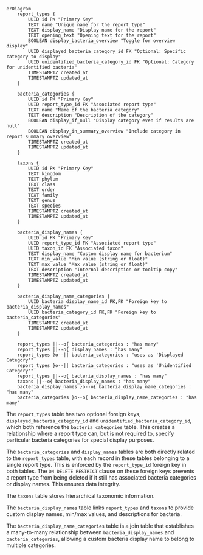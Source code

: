 ```mermaid
erDiagram
    report_types {
        UUID id PK "Primary Key"
        TEXT name "Unique name for the report type"
        TEXT display_name "Display name for the report"
        TEXT opening_text "Opening text for the report"
        BOOLEAN display_bacteria_overview "Toggle for overview display"
        UUID displayed_bacteria_category_id FK "Optional: Specific category to display"
        UUID unidentified_bacteria_category_id FK "Optional: Category for unidentified bacteria"
        TIMESTAMPTZ created_at
        TIMESTAMPTZ updated_at
    }

    bacteria_categories {
        UUID id PK "Primary Key"
        UUID report_type_id FK "Associated report type"
        TEXT name "Name of the bacteria category"
        TEXT description "Description of the category"
        BOOLEAN display_if_null "Display category even if results are null"
        BOOLEAN display_in_summary_overview "Include category in report summary overview"
        TIMESTAMPTZ created_at
        TIMESTAMPTZ updated_at
    }

    taxons {
        UUID id PK "Primary Key"
        TEXT kingdom
        TEXT phylum
        TEXT class
        TEXT order
        TEXT family
        TEXT genus
        TEXT species
        TIMESTAMPTZ created_at
        TIMESTAMPTZ updated_at
    }

    bacteria_display_names {
        UUID id PK "Primary Key"
        UUID report_type_id FK "Associated report type"
        UUID taxon_id FK "Associated taxon"
        TEXT display_name "Custom display name for bacterium"
        TEXT min_value "Min value (string or float)"
        TEXT max_value "Max value (string or float)"
        TEXT description "Internal description or tooltip copy"
        TIMESTAMPTZ created_at
        TIMESTAMPTZ updated_at
    }

    bacteria_display_name_categories {
        UUID bacteria_display_name_id PK,FK "Foreign key to bacteria_display_names"
        UUID bacteria_category_id PK,FK "Foreign key to bacteria_categories"
        TIMESTAMPTZ created_at
        TIMESTAMPTZ updated_at
    }

    report_types ||--o{ bacteria_categories : "has many"
    report_types ||--o{ display_names : "has many"
    report_types }o--|| bacteria_categories : "uses as 'Displayed Category'"
    report_types }o--|| bacteria_categories : "uses as 'Unidentified Category'"
    report_types ||--o{ bacteria_display_names : "has many"
    taxons ||--o{ bacteria_display_names : "has many"
    bacteria_display_names }o--o{ bacteria_display_name_categories : "has many"
    bacteria_categories }o--o{ bacteria_display_name_categories : "has many"

```

The `report_types` table has two optional foreign keys, `displayed_bacteria_category_id` and `unidentified_bacteria_category_id`, which both reference the `bacteria_categories` table. This creates a relationship where a report type can, but is not required to, specify particular bacteria categories for special display purposes.

The `bacteria_categories` and `display_names` tables are both directly related to the `report_types` table, with each record in these tables belonging to a single report type. This is enforced by the `report_type_id` foreign key in both tables. The `ON DELETE RESTRICT` clause on these foreign keys prevents a report type from being deleted if it still has associated bacteria categories or display names. This ensures data integrity.

The `taxons` table stores hierarchical taxonomic information.

The `bacteria_display_names` table links `report_types` and `taxons` to provide custom display names, min/max values, and descriptions for bacteria.

The `bacteria_display_name_categories` table is a join table that establishes a many-to-many relationship between `bacteria_display_names` and `bacteria_categories`, allowing a custom bacteria display name to belong to multiple categories.
